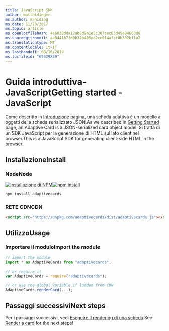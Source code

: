 ```yaml
---
title: JavaScript SDK
author: matthidinger
ms.author: mahiding
ms.date: 11/28/2017
ms.topic: article
ms.openlocfilehash: 4a6030dda12ab8d9a1e5c387cec63d45e84660d8
ms.sourcegitcommit: aa044167fd0b32b485ea2ce014afcf0b332bf1a2
ms.translationtype: MT
ms.contentlocale: it-IT
ms.lasthandoff: 08/16/2019
ms.locfileid: "69529839"
---
```

# <a name="getting-started---javascript"></a><span data-ttu-id="82fa6-102">Guida introduttiva-JavaScript</span><span class="sxs-lookup"><span data-stu-id="82fa6-102">Getting started - JavaScript</span></span>

<span data-ttu-id="82fa6-103">Come descritto in [Introduzione](../../../authoring-cards/getting-started.md) pagina, una scheda adattiva è un modello a oggetti della scheda serializzato JSON.</span><span class="sxs-lookup"><span data-stu-id="82fa6-103">As we described in [Getting Started](../../../authoring-cards/getting-started.md) page, an Adaptive Card is a JSON-serialized card object model.</span></span> <span data-ttu-id="82fa6-104">Si tratta di un SDK JavaScript per la generazione di HTML sul lato client nel browser.</span><span class="sxs-lookup"><span data-stu-id="82fa6-104">This is a JavaScript SDK for generating client-side HTML in the browser.</span></span>

## <a name="install"></a><span data-ttu-id="82fa6-105">Installazione</span><span class="sxs-lookup"><span data-stu-id="82fa6-105">Install</span></span>

### <a name="node"></a><span data-ttu-id="82fa6-106">Node</span><span class="sxs-lookup"><span data-stu-id="82fa6-106">Node</span></span>

<span data-ttu-id="82fa6-107">[![installazione di NPM](https://img.shields.io/npm/v/adaptivecards.svg)](https://www.npmjs.com/package/adaptivecards)</span><span class="sxs-lookup"><span data-stu-id="82fa6-107">[![npm install](https://img.shields.io/npm/v/adaptivecards.svg)](https://www.npmjs.com/package/adaptivecards)</span></span>

```console
npm install adaptivecards
```

### <a name="cdn"></a><span data-ttu-id="82fa6-108">RETE CDN</span><span class="sxs-lookup"><span data-stu-id="82fa6-108">CDN</span></span>

```html
<script src="https://unpkg.com/adaptivecards/dist/adaptivecards.js"></script>
```

## <a name="usage"></a><span data-ttu-id="82fa6-109">Utilizzo</span><span class="sxs-lookup"><span data-stu-id="82fa6-109">Usage</span></span>

### <a name="import-the-module"></a><span data-ttu-id="82fa6-110">Importare il modulo</span><span class="sxs-lookup"><span data-stu-id="82fa6-110">Import the module</span></span>

```js
// import the module
import * as AdaptiveCards from "adaptivecards";

// or require it
var AdaptiveCards = require("adaptivecards");

// or use the global variable if loaded from CDN
AdaptiveCards.renderCard(...);
```

## <a name="next-steps"></a><span data-ttu-id="82fa6-111">Passaggi successivi</span><span class="sxs-lookup"><span data-stu-id="82fa6-111">Next steps</span></span>

<span data-ttu-id="82fa6-112">Per i passaggi successivi, vedi [Eseguire il rendering di una scheda](render-a-card.md).</span><span class="sxs-lookup"><span data-stu-id="82fa6-112">See [Render a card](render-a-card.md) for the next steps!</span></span>

